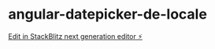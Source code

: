 # angular-datepicker-de-locale

[Edit in StackBlitz next generation editor ⚡️](https://stackblitz.com/~/github.com/bastiW/angular-datepicker-de-locale)